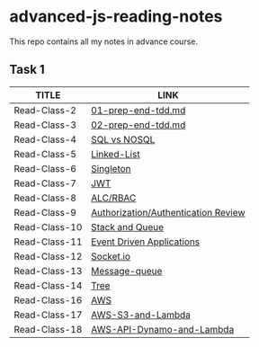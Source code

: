 # advanced-js-reading-notes
This repo contains all my notes in advance course.

## Task 1 


| TITLE  | LINK |
| --------  | -------- |
| Read-Class-2    | [01-prep-end-tdd.md](https://github.com/Oubaida996/advanced-js-reading-notes/blob/main/01-prep-end-tdd.md) | 
|Read-Class-3     |[02-prep-end-tdd.md](https://github.com/Oubaida996/advanced-js-reading-notes/blob/main/02-prep-end-tdd.md)  |
|Read-Class-4     |[SQL vs NOSQL](https://github.com/Oubaida996/advanced-js-reading-notes/blob/sql-vs-nosql/sql-vs-nosql.md)  |
|Read-Class-5     |[Linked-List](https://github.com/Oubaida996/advanced-js-reading-notes/blob/main/linked-list.md)  |
|Read-Class-6     |[Singleton](https://github.com/Oubaida996/advanced-js-reading-notes/blob/main/singleton-class-6.md)  |
|Read-Class-7     |[JWT](https://github.com/Oubaida996/advanced-js-reading-notes/blob/main/class-reading-07.md)  |
|Read-Class-8     |[ALC/RBAC](https://github.com/Oubaida996/advanced-js-reading-notes/blob/main/class-08-ACL.md)  |  
|Read-Class-9     |[Authorization/Authentication Review](https://github.com/Oubaida996/advanced-js-reading-notes/blob/main/review-authorization-and-authentication.md)  | 
|Read-Class-10     |[Stack and Queue](https://github.com/Oubaida996/advanced-js-reading-notes/blob/main/class-10-stack-and-queue.md)  |  
|Read-Class-11     |[Event Driven Applications](https://github.com/Oubaida996/advanced-js-reading-notes/blob/main/class-11-event-driven.md)  |  
|Read-Class-12     |[Socket.io](https://github.com/Oubaida996/advanced-js-reading-notes/blob/main/class-12-socket.io.md)  |  
|Read-Class-13     |[Message-queue](https://github.com/Oubaida996/advanced-js-reading-notes/blob/main/class-13-message-queue.md)  |  
|Read-Class-14     |[Tree](https://github.com/Oubaida996/advanced-js-reading-notes/blob/main/class-tree-14.md)  |   
|Read-Class-16     |[AWS](https://github.com/Oubaida996/advanced-js-reading-notes/blob/main/class-16-AWS.md)  |   
|Read-Class-17     |[AWS-S3-and-Lambda](https://github.com/Oubaida996/advanced-js-reading-notes/blob/main/class-17-AWS-S3-and-Lambda.md)  |
|Read-Class-18     |[AWS-API-Dynamo-and-Lambda](https://github.com/Oubaida996/advanced-js-reading-notes/blob/main/class%3D18-AWS-API-Dynamo-and-Lambda.md)  |


